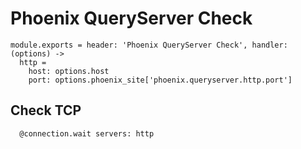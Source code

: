 
# Phoenix QueryServer Check

    module.exports = header: 'Phoenix QueryServer Check', handler: (options) ->
      http =
        host: options.host
        port: options.phoenix_site['phoenix.queryserver.http.port']

## Check TCP

      @connection.wait servers: http
